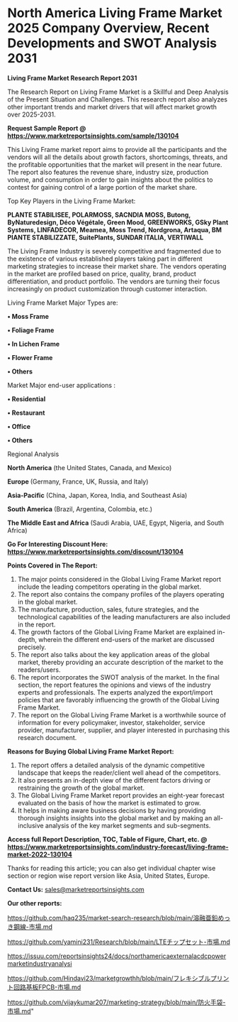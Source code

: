 # North America Living Frame Market 2025 Company Overview, Recent Developments and SWOT Analysis 2031

<strong>Living Frame Market Research Report 2031</strong>

The Research Report on Living Frame Market is a Skillful and Deep Analysis of the Present Situation and Challenges. This research report also analyzes other important trends and market drivers that will affect market growth over 2025-2031.

<strong>Request Sample Report @ <a href=https://www.marketreportsinsights.com/sample/130104>https://www.marketreportsinsights.com/sample/130104</a></strong>

This Living Frame market report aims to provide all the participants and the vendors will all the details about growth factors, shortcomings, threats, and the profitable opportunities that the market will present in the near future. The report also features the revenue share, industry size, production volume, and consumption in order to gain insights about the politics to contest for gaining control of a large portion of the market share.

Top Key Players in the Living Frame Market:

<strong>PLANTE STABILISEE, POLARMOSS, SACNDIA MOSS, Butong, ByNaturedesign, Déco Végétale, Green Mood, GREENWORKS, GSky Plant Systems, LINFADECOR, Meamea, Moss Trend, Nordgrona, Artaqua, BM PIANTE STABILIZZATE, SuitePlants, SUNDAR ITALIA, VERTIWALL</strong>

The Living Frame Industry is severely competitive and fragmented due to the existence of various established players taking part in different marketing strategies to increase their market share. The vendors operating in the market are profiled based on price, quality, brand, product differentiation, and product portfolio. The vendors are turning their focus increasingly on product customization through customer interaction.

Living Frame Market Major Types are:

<strong>• Moss Frame

• Foliage Frame

• In Lichen Frame

• Flower Frame

• Others</strong>

Market Major end-user applications :

<strong>• Residential

• Restaurant

• Office

• Others</strong>

Regional Analysis

</u><strong><b>North America</b></strong> (the United States, Canada, and Mexico)

<strong><b>Europe </b></strong>(Germany, France, UK, Russia, and Italy)

<strong><b>Asia-Pacific</b></strong> (China, Japan, Korea, India, and Southeast Asia)

<strong><b>South America</b></strong> (Brazil, Argentina, Colombia, etc.)

<strong><b>The Middle East and Africa</b></strong> (Saudi Arabia, UAE, Egypt, Nigeria, and South Africa)

<strong>Go For Interesting Discount Here: <a href=https://www.marketreportsinsights.com/discount/130104>https://www.marketreportsinsights.com/discount/130104</a></strong>

<strong>Points Covered in The Report:</strong>
<ol>
  <li>The major points considered in the Global Living Frame Market report include the leading competitors operating in the global market.</li>
  <li>The report also contains the company profiles of the players operating in the global market.</li>
  <li>The manufacture, production, sales, future strategies, and the technological capabilities of the leading manufacturers are also included in the report.</li>
  <li>The growth factors of the Global Living Frame Market are explained in-depth, wherein the different end-users of the market are discussed precisely.</li>
  <li>The report also talks about the key application areas of the global market, thereby providing an accurate description of the market to the readers/users.</li>
  <li>The report incorporates the SWOT analysis of the market. In the final section, the report features the opinions and views of the industry experts and professionals. The experts analyzed the export/import policies that are favorably influencing the growth of the Global Living Frame Market.</li>
  <li>The report on the Global Living Frame Market is a worthwhile source of information for every policymaker, investor, stakeholder, service provider, manufacturer, supplier, and player interested in purchasing this research document.</li>
</ol>
<strong>Reasons for Buying Global Living Frame Market Report:</strong>

<ol>
  <li>The report offers a detailed analysis of the dynamic competitive landscape that keeps the reader/client well ahead of the competitors.</li>
  <li>It also presents an in-depth view of the different factors driving or restraining the growth of the global market.</li>
  <li>The Global Living Frame Market report provides an eight-year forecast evaluated on the basis of how the market is estimated to grow.</li>
  <li>It helps in making aware business decisions by having providing thorough insights insights into the global market and by making an all-inclusive analysis of the key market segments and sub-segments.</li>
</ol>
<strong>Access full Report Description, TOC, Table of Figure, Chart, etc. @ <a href=https://www.marketreportsinsights.com/industry-forecast/living-frame-market-2022-130104>https://www.marketreportsinsights.com/industry-forecast/living-frame-market-2022-130104</a></strong>


Thanks for reading this article; you can also get individual chapter wise section or region wise report version like Asia, United States, Europe.

<strong>Contact Us:</strong>
sales@marketreportsinsights.com

<strong>Our other reports:</strong>

<a href=https://github.com/haq235/market-search-research/blob/main/溶融亜鉛めっき鋼線-市場.md>https://github.com/haq235/market-search-research/blob/main/溶融亜鉛めっき鋼線-市場.md</a>

<a href=https://github.com/yamini231/Research/blob/main/LTEチップセット-市場.md>https://github.com/yamini231/Research/blob/main/LTEチップセット-市場.md</a>

<a href=https://issuu.com/reportsinsights24/docs/northamericaexternalacdcpowermarketindustryanalysi>https://issuu.com/reportsinsights24/docs/northamericaexternalacdcpowermarketindustryanalysi</a>

<a href=https://github.com/Hindavi23/marketgrowthh/blob/main/フレキシブルプリント回路基板FPCB-市場.md>https://github.com/Hindavi23/marketgrowthh/blob/main/フレキシブルプリント回路基板FPCB-市場.md</a>

<a href=https://github.com/vijaykumar207/marketing-strategy/blob/main/防火手袋-市場.md>https://github.com/vijaykumar207/marketing-strategy/blob/main/防火手袋-市場.md</a>"
